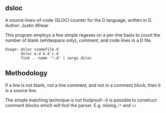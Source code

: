 dsloc
-----
A source-lines-of-code (SLOC) counter for the D language, written in D.
Author: Justin Whear

This program employs a few simple regexes on a per-line basis to count the number of blank (whitespace only), comment, and code lines in a D file.

```
Usage: dsloc <somefile.d
       dsloc a.d b.d c.d
       find . -name '*.d' | xargs dsloc
```

Methodology
-----------
If a line is not blank, not a line comment, and not in a comment block, then it is a source line.

The simple matching technique is not foolproof--it is possible to construct comment blocks which will fool the parser.  E.g. mixing `/*` and `+/`
